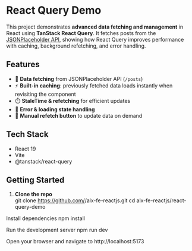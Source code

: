 # React Query Demo

This project demonstrates **advanced data fetching and management** in React using **TanStack React Query**. It fetches posts from the [JSONPlaceholder API](https://jsonplaceholder.typicode.com/posts), showing how React Query improves performance with caching, background refetching, and error handling.

## Features

- 🔄 **Data fetching** from JSONPlaceholder API (`/posts`)
- ⚡ **Built-in caching**: previously fetched data loads instantly when revisiting the component
- ⏱️ **StaleTime & refetching** for efficient updates
- 🚨 **Error & loading state handling**
- 🔘 **Manual refetch button** to update data on demand

## Tech Stack

- React 19
- Vite
- @tanstack/react-query

## Getting Started

1. **Clone the repo**  
   git clone https://github.com/<your-username>/alx-fe-reactjs.git
   cd alx-fe-reactjs/react-query-demo

Install dependencies
npm install

Run the development server
npm run dev

Open your browser and navigate to
http://localhost:5173
